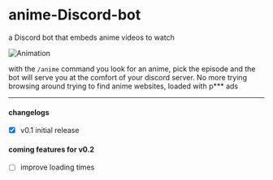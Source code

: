 # anime-Discord-bot
a Discord bot that embeds anime videos to watch

![Animation](https://user-images.githubusercontent.com/67028414/200194181-b233ce5c-2a78-466e-a4be-0d59592caa3e.gif)

with the `/anime` command you look for an anime, pick the episode and the bot will serve you at the comfort of your discord server. No more trying browsing around trying to find anime websites, loaded with p*** ads

---

#### changelogs
- [x] v0.1 initial release

#### coming features for v0.2
- [ ] improve loading times
